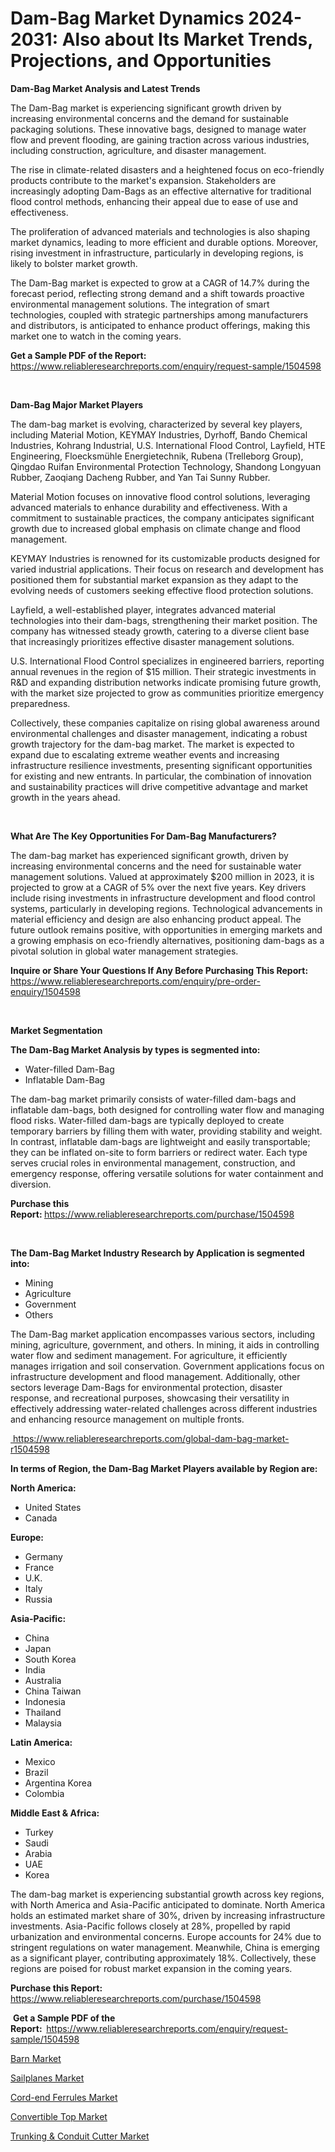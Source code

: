 <p><h1>Dam-Bag Market Dynamics 2024-2031: Also about Its Market Trends, Projections, and Opportunities</h1></p><p><strong>Dam-Bag Market Analysis and Latest Trends</strong></p>
<p><p>The Dam-Bag market is experiencing significant growth driven by increasing environmental concerns and the demand for sustainable packaging solutions. These innovative bags, designed to manage water flow and prevent flooding, are gaining traction across various industries, including construction, agriculture, and disaster management. </p><p>The rise in climate-related disasters and a heightened focus on eco-friendly products contribute to the market's expansion. Stakeholders are increasingly adopting Dam-Bags as an effective alternative for traditional flood control methods, enhancing their appeal due to ease of use and effectiveness. </p><p>The proliferation of advanced materials and technologies is also shaping market dynamics, leading to more efficient and durable options. Moreover, rising investment in infrastructure, particularly in developing regions, is likely to bolster market growth. </p><p>The Dam-Bag market is expected to grow at a CAGR of 14.7% during the forecast period, reflecting strong demand and a shift towards proactive environmental management solutions. The integration of smart technologies, coupled with strategic partnerships among manufacturers and distributors, is anticipated to enhance product offerings, making this market one to watch in the coming years.</p></p>
<p><strong>Get a Sample PDF of the Report:&nbsp;</strong> <a href="https://www.reliableresearchreports.com/enquiry/request-sample/1504598?utm_campaign=34&utm_medium=2&utm_source=Github&utm_content=ia&utm_term=08122024&utm_id=dam-bag">https://www.reliableresearchreports.com/enquiry/request-sample/1504598</a></p>
<p>&nbsp;</p>
<p><strong>Dam-Bag Major Market Players</strong></p>
<p><p>The dam-bag market is evolving, characterized by several key players, including Material Motion, KEYMAY Industries, Dyrhoff, Bando Chemical Industries, Kohrang Industrial, U.S. International Flood Control, Layfield, HTE Engineering, Floecksmühle Energietechnik, Rubena (Trelleborg Group), Qingdao Ruifan Environmental Protection Technology, Shandong Longyuan Rubber, Zaoqiang Dacheng Rubber, and Yan Tai Sunny Rubber.</p><p>Material Motion focuses on innovative flood control solutions, leveraging advanced materials to enhance durability and effectiveness. With a commitment to sustainable practices, the company anticipates significant growth due to increased global emphasis on climate change and flood management.</p><p>KEYMAY Industries is renowned for its customizable products designed for varied industrial applications. Their focus on research and development has positioned them for substantial market expansion as they adapt to the evolving needs of customers seeking effective flood protection solutions.</p><p>Layfield, a well-established player, integrates advanced material technologies into their dam-bags, strengthening their market position. The company has witnessed steady growth, catering to a diverse client base that increasingly prioritizes effective disaster management solutions.</p><p>U.S. International Flood Control specializes in engineered barriers, reporting annual revenues in the region of $15 million. Their strategic investments in R&D and expanding distribution networks indicate promising future growth, with the market size projected to grow as communities prioritize emergency preparedness.</p><p>Collectively, these companies capitalize on rising global awareness around environmental challenges and disaster management, indicating a robust growth trajectory for the dam-bag market. The market is expected to expand due to escalating extreme weather events and increasing infrastructure resilience investments, presenting significant opportunities for existing and new entrants. In particular, the combination of innovation and sustainability practices will drive competitive advantage and market growth in the years ahead.</p></p>
<p>&nbsp;</p>
<p><strong>What Are The Key Opportunities For Dam-Bag Manufacturers?</strong></p>
<p><p>The dam-bag market has experienced significant growth, driven by increasing environmental concerns and the need for sustainable water management solutions. Valued at approximately $200 million in 2023, it is projected to grow at a CAGR of 5% over the next five years. Key drivers include rising investments in infrastructure development and flood control systems, particularly in developing regions. Technological advancements in material efficiency and design are also enhancing product appeal. The future outlook remains positive, with opportunities in emerging markets and a growing emphasis on eco-friendly alternatives, positioning dam-bags as a pivotal solution in global water management strategies.</p></p>
<p><strong>Inquire or Share Your Questions If Any Before Purchasing This Report:</strong> <a href="https://www.reliableresearchreports.com/enquiry/pre-order-enquiry/1504598?utm_campaign=34&utm_medium=2&utm_source=Github&utm_content=ia&utm_term=08122024&utm_id=dam-bag">https://www.reliableresearchreports.com/enquiry/pre-order-enquiry/1504598</a></p>
<p>&nbsp;</p>
<p><strong>Market Segmentation</strong></p>
<p><strong>The Dam-Bag Market Analysis by types is segmented into:</strong></p>
<p><ul><li>Water-filled Dam-Bag</li><li>Inflatable Dam-Bag</li></ul></p>
<p><p>The dam-bag market primarily consists of water-filled dam-bags and inflatable dam-bags, both designed for controlling water flow and managing flood risks. Water-filled dam-bags are typically deployed to create temporary barriers by filling them with water, providing stability and weight. In contrast, inflatable dam-bags are lightweight and easily transportable; they can be inflated on-site to form barriers or redirect water. Each type serves crucial roles in environmental management, construction, and emergency response, offering versatile solutions for water containment and diversion.</p></p>
<p><strong>Purchase this Report:&nbsp;</strong><a href="https://www.reliableresearchreports.com/purchase/1504598?utm_campaign=34&utm_medium=2&utm_source=Github&utm_content=ia&utm_term=08122024&utm_id=dam-bag">https://www.reliableresearchreports.com/purchase/1504598</a></p>
<p>&nbsp;</p>
<p><strong>The Dam-Bag Market Industry Research by Application is segmented into:</strong></p>
<p><ul><li>Mining</li><li>Agriculture</li><li>Government</li><li>Others</li></ul></p>
<p><p>The Dam-Bag market application encompasses various sectors, including mining, agriculture, government, and others. In mining, it aids in controlling water flow and sediment management. For agriculture, it efficiently manages irrigation and soil conservation. Government applications focus on infrastructure development and flood management. Additionally, other sectors leverage Dam-Bags for environmental protection, disaster response, and recreational purposes, showcasing their versatility in effectively addressing water-related challenges across different industries and enhancing resource management on multiple fronts.</p></p>
<p><a href="https://www.reliableresearchreports.com/global-dam-bag-market-r1504598?utm_campaign=34&utm_medium=2&utm_source=Github&utm_content=ia&utm_term=08122024&utm_id=dam-bag">&nbsp;https://www.reliableresearchreports.com/global-dam-bag-market-r1504598</a></p>
<p><strong>In terms of Region, the Dam-Bag Market Players available by Region are:</strong></p>
<p>
    <p> <strong> North America: </strong>
        <ul>
            <li>United States</li>
            <li>Canada</li>
        </ul>
        </p> 
    <p> <strong> Europe: </strong>
        <ul>
            <li>Germany</li>
            <li>France</li>
            <li>U.K.</li>
            <li>Italy</li>
            <li>Russia</li>
        </ul>
        </p> 
    <p> <strong> Asia-Pacific: </strong>
        <ul>
            <li>China</li>
            <li>Japan</li>
            <li>South Korea</li>
            <li>India</li>
            <li>Australia</li>
            <li>China Taiwan</li>
            <li>Indonesia</li>
            <li>Thailand</li>
            <li>Malaysia</li>
        </ul>
        </p> 
    <p> <strong> Latin America: </strong>
        <ul>
            <li>Mexico</li>
            <li>Brazil</li>
            <li>Argentina Korea</li>
            <li>Colombia</li>
        </ul>
        </p> 
    <p> <strong> Middle East & Africa: </strong>
        <ul>
            <li>Turkey</li>
            <li>Saudi</li>
            <li>Arabia</li>
            <li>UAE</li>
            <li>Korea</li>
        </ul>
    </p>
    </p>
<p><p>The dam-bag market is experiencing substantial growth across key regions, with North America and Asia-Pacific anticipated to dominate. North America holds an estimated market share of 30%, driven by increasing infrastructure investments. Asia-Pacific follows closely at 28%, propelled by rapid urbanization and environmental concerns. Europe accounts for 24% due to stringent regulations on water management. Meanwhile, China is emerging as a significant player, contributing approximately 18%. Collectively, these regions are poised for robust market expansion in the coming years.</p></p>
<p><strong>Purchase this Report: </strong><a href="https://www.reliableresearchreports.com/purchase/1504598?utm_campaign=34&utm_medium=2&utm_source=Github&utm_content=ia&utm_term=08122024&utm_id=dam-bag">https://www.reliableresearchreports.com/purchase/1504598</a></p>
<p>&nbsp;<strong>Get a Sample PDF of the Report:&nbsp;&nbsp;</strong><a href="https://www.reliableresearchreports.com/enquiry/request-sample/1504598?utm_campaign=34&utm_medium=2&utm_source=Github&utm_content=ia&utm_term=08122024&utm_id=dam-bag">https://www.reliableresearchreports.com/enquiry/request-sample/1504598</a></p>
<p><strong></strong></p>
<p><p><a href="https://www.linkedin.com/pulse/futur-trend-quest-sl8ue?utm_campaign=34&utm_medium=2&utm_source=Github&utm_content=ia&utm_term=08122024&utm_id=dam-bag">Barn Market</a></p><p><a href="https://www.linkedin.com/pulse/futur-trend-quest-sl8ue?utm_campaign=34&utm_medium=2&utm_source=Github&utm_content=ia&utm_term=08122024&utm_id=dam-bag">Sailplanes Market</a></p><p><a href="https://github.com/AshikRahman991/Market-Research-Report-List-1/blob/main/cord-end-ferrules-market.md?utm_campaign=34&utm_medium=2&utm_source=Github&utm_content=ia&utm_term=08122024&utm_id=dam-bag">Cord-end Ferrules Market</a></p><p><a href="https://www.linkedin.com/pulse/futur-trend-quest-sl8ue?utm_campaign=34&utm_medium=2&utm_source=Github&utm_content=ia&utm_term=08122024&utm_id=dam-bag">Convertible Top Market</a></p><p><a href="https://github.com/HobertDavis43/Market-Research-Report-List-1/blob/main/trunking-conduit-cutter-market.md?utm_campaign=34&utm_medium=2&utm_source=Github&utm_content=ia&utm_term=08122024&utm_id=dam-bag">Trunking & Conduit Cutter Market</a></p></p>